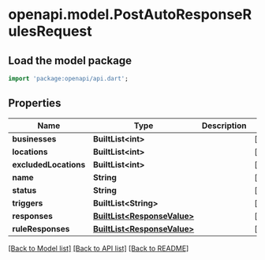 # openapi.model.PostAutoResponseRulesRequest

## Load the model package
```dart
import 'package:openapi/api.dart';
```

## Properties
Name | Type | Description | Notes
------------ | ------------- | ------------- | -------------
**businesses** | **BuiltList&lt;int&gt;** |  | [optional] 
**locations** | **BuiltList&lt;int&gt;** |  | [optional] 
**excludedLocations** | **BuiltList&lt;int&gt;** |  | [optional] 
**name** | **String** |  | [optional] 
**status** | **String** |  | [optional] 
**triggers** | **BuiltList&lt;String&gt;** |  | [optional] 
**responses** | [**BuiltList&lt;ResponseValue&gt;**](ResponseValue.md) |  | [optional] 
**ruleResponses** | [**BuiltList&lt;ResponseValue&gt;**](ResponseValue.md) |  | [optional] 

[[Back to Model list]](../README.md#documentation-for-models) [[Back to API list]](../README.md#documentation-for-api-endpoints) [[Back to README]](../README.md)



